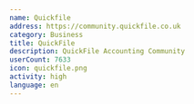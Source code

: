 ```yaml
---
name: Quickfile
address: https://community.quickfile.co.uk
category: Business
title: QuickFile
description: QuickFile Accounting Community
userCount: 7633
icon: quickfile.png
activity: high
language: en
---
```

